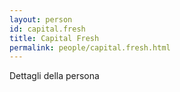 ```yaml
---
layout: person
id: capital.fresh
title: Capital Fresh
permalink: people/capital.fresh.html
---
```


Dettagli della persona